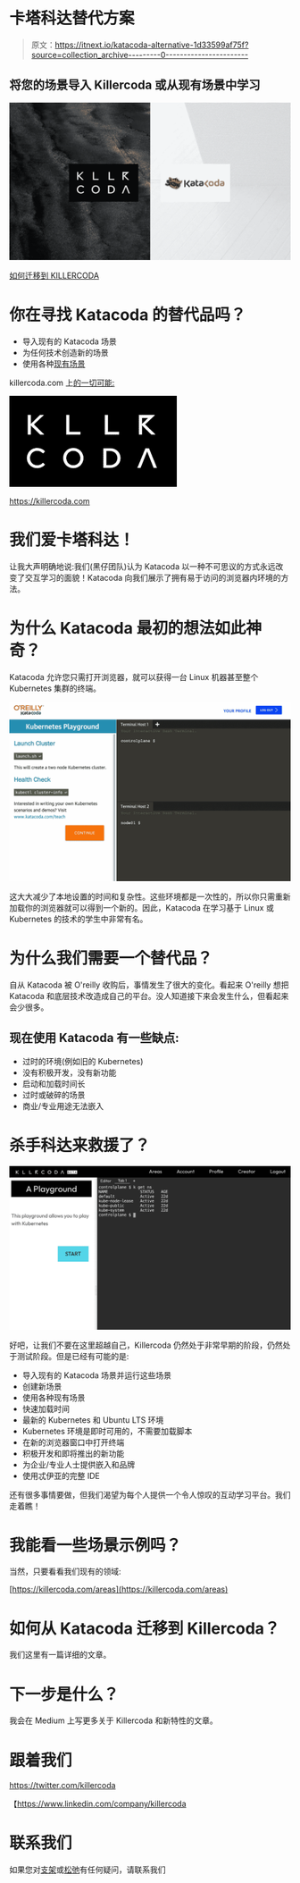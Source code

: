 # 卡塔科达替代方案

> 原文：<https://itnext.io/katacoda-alternative-1d33599af75f?source=collection_archive---------0----------------------->

## 将您的场景导入 Killercoda 或从现有场景中学习

![](img/3859f5122aeb4a10243b3a1d34a86482.png)

[如何迁移到 KILLERCODA](https://wuestkamp.medium.com/katacoda-to-killercoda-migration-guide-d21961fc0c9b?source=friends_link&sk=6e93c2194234f703454e3eb1438712c9)

# 你在寻找 Katacoda 的替代品吗？

*   导入现有的 Katacoda 场景
*   为任何技术创造新的场景
*   使用各种[现有场景](https://killercoda.com/areas)

killercoda.com 上[的一切可能:](https://killercoda.com)

[![](img/370b08ef0e516d6cb4ea3196a557bb97.png)](https://killercoda.com)

https://killercoda.com

# 我们爱卡塔科达！

让我大声明确地说:我们(黑仔团队)认为 Katacoda 以一种不可思议的方式永远改变了交互学习的面貌！Katacoda 向我们展示了拥有易于访问的浏览器内环境的方法。

# 为什么 Katacoda 最初的想法如此神奇？

Katacoda 允许您只需打开浏览器，就可以获得一台 Linux 机器甚至整个 Kubernetes 集群的终端。

![](img/a6a4d8ff3e3a3f17513bdeb217bc8ed6.png)

这大大减少了本地设置的时间和复杂性。这些环境都是一次性的，所以你只需重新加载你的浏览器就可以得到一个新的。因此，Katacoda 在学习基于 Linux 或 Kubernetes 的技术的学生中非常有名。

# 为什么我们需要一个替代品？

自从 Katacoda 被 O'reilly 收购后，事情发生了很大的变化。看起来 O'reilly 想把 Katacoda 和底层技术改造成自己的平台。没人知道接下来会发生什么，但看起来会少很多。

## 现在使用 Katacoda 有一些缺点:

*   过时的环境(例如旧的 Kubernetes)
*   没有积极开发，没有新功能
*   启动和加载时间长
*   过时或破碎的场景
*   商业/专业用途无法嵌入

# 杀手科达来救援了？

![](img/b2441f15a5df58232b9fcfbd028304a0.png)

好吧，让我们不要在这里超越自己，Killercoda 仍然处于非常早期的阶段，仍然处于测试阶段。但是已经有可能的是:

*   导入现有的 Katacoda 场景并运行这些场景
*   创建新场景
*   使用各种现有场景
*   快速加载时间
*   最新的 Kubernetes 和 Ubuntu LTS 环境
*   Kubernetes 环境是即时可用的，不需要加载脚本
*   在新的浏览器窗口中打开终端
*   积极开发和即将推出的新功能
*   为企业/专业人士提供嵌入和品牌
*   使用忒伊亚的完整 IDE

还有很多事情要做，但我们渴望为每个人提供一个令人惊叹的互动学习平台。我们走着瞧！

# 我能看一些场景示例吗？

当然，只要看看我们现有的领域:

[https://killercoda.com/areas](https://killercoda.com/areas)

# 如何从 Katacoda 迁移到 Killercoda？

我们这里有一篇详细的文章。

# 下一步是什么？

我会在 Medium 上写更多关于 Killercoda 和新特性的文章。

# 跟着我们

https://twitter.com/killercoda

【https://www.linkedin.com/company/killercoda 

# 联系我们

如果您对[支架](https://killercoda.com/support)或[松弛](https://join.slack.com/t/killercoda/shared_invite/zt-16bc15b4j-0r5P4JSrp0c0CYqBRJaw7Q)有任何疑问，请联系我们